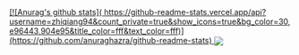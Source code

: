 <a href="https://github.com/anuraghazra/github-readme-stats">
  [![Anurag's github stats](
 https://github-readme-stats.vercel.app/api?username=zhiqiang94&count_private=true&show_icons=true&bg_color=30,e96443,904e95&title_color=fff&text_color=fff)](https://github.com/anuraghazra/github-readme-stats)
</a>
<a href="https://github.com/anuraghazra/convoychat">
  <img align="center" src="https://github-readme-stats.vercel.app/api/top-langs/?username=zhiqiang94" />
</a>
